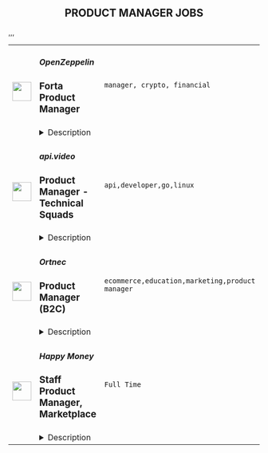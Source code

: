 <div align="center"><h2>PRODUCT MANAGER JOBS</h2></div><table><tr>
                <td width="100" height="100" rowspan="2">
                    <img src="https://remoteok.com/assets/img/jobs/54da51a16cbd0d706343d56faab13e4f1663398937.png" width="38px" height="auto">
                </td>
                <td width="300">
                    <h5>OpenZeppelin</h5>
                    <h3>
					Forta Product Manager				</h3>
                </td>
                <td width="300">
                    <code>manager, crypto, financial</code>
                </td>
                <td width="200">
                <text>1 days ago</text>
                </td>
                <td width="100" rowspan="2">
                <a href="https://remoteOK.com/jobs/118938" align="right" target="_blank">Apply</a>
                </td>
            </tr>
            <tr>
                <td colspan="3">
                <details><summary>Description</summary>
                <div class="content-intro"><h3><strong>About us</strong></h3><p><span style="font-weight:400;">OpenZeppelin is a leading cybersecurity company that provides security products to build, automate, and operate decentralized applications.</span></p><p><span style="font-weight:400;">With a mission to protect the open economy, our team created the most popular open source library for smart contract development with over 4 million downloads. Our unique expertise subsequently allowed us to uncover major security vulnerabilities for the Ethereum Foundation,  MakerDAO, and Facebookâs Libra, and conduct security audits for many top blockchain companies including Coinbase, Brave, Compound, Aave, and Augur. </span></p><p><span style="font-weight:400;">Building on this experience, we recently launched a platform to help teams automate their Ethereum operations and securely ship products faster: OpenZeppelin Defender. </span></p><p><span style="font-weight:400;">With the success of our products, security audit work, and open source educational efforts, we are setting industry standards for building secure systems in a fast-growing industry that is creating an open financial system for the world.</span></p></div><h3><strong>About this role</strong></h3><p><span style="font-weight:400;">The mission for this role is to lead, define and manage the product strategy and roadmap to drive demand and usage adoption for Forta, a decentralized protocol incubated by OpenZeppelin.</span></p><p><span style="font-weight:400;">As the Product Manager, you are responsible for both product planning and product marketing, including defining the product vision, gathering and prioritizing product and user requirements, and working closely with the core dev team to deliver winning products. It also includes working with sales and marketing to ensure revenue and customer satisfaction goals are met. </span><span style="font-weight:400;"><br></span><span style="font-weight:400;"><br></span><span style="font-weight:400;">The ideal candidate is passionate about helping blockchain projects and developers have a great experience across all aspects of their user journey, from establishing new relationships to fostering deeper ties with the existing Forta Protocol customer/partner community. You will focus on engaging and supporting the blockchain development community and partnering with them throughout their customer journey.</span></p><h3><strong>What youâll be doing</strong></h3><ul><li style="font-weight:400;"><span style="font-weight:400;">Set Fortaâs product strategy, roadmap, and budget, aligned to Fortaâs strategy. Establish KPIs and track performance to ensure plans are delivering expected business outcomes.</span></li><li style="font-weight:400;"><span style="font-weight:400;">Coordinate and track platform developments across multiple teams, and ensure that there are appropriate technical specifications for the core dev team to create new features and maintain internal documentation of product releases.</span></li><li style="font-weight:400;"><span style="font-weight:400;">Understand Forta stakeholders needs (end users, agent developers and node runners) and community interests. Gather requirements, prioritize them, and communicate them to Core devs, Marketing, and Finance teams.</span></li><li style="font-weight:400;"><span style="font-weight:400;">Monitor the crypto security landscape, identify and fill product gaps, and generate new ideas that grow market share, improve customer experience and drive growth</span></li><li style="font-weight:400;"><span style="font-weight:400;">Work with designers to craft a delightful user experience across the whole Forta ecosystem of products</span></li><li style="font-weight:400;"><span style="font-weight:400;">Work with the internal team and the community to design product economics and overall network business model.</span></li><li style="font-weight:400;"><span style="font-weight:400;">Work closely with industry experts to ensure effective thought leadership and ongoing relevance in the market.</span></li><li style="font-weight:400;"><span style="font-weight:400;">Test and iterate on product messaging and positioning that conveys the key benefits of the project to prospective users</span></li><li style="font-weight:400;"><span style="font-weight:400;">Partner with marketing, core dev and community teams to create and deliver engaging workshops and webinars complementing the projectâs strategy </span></li></ul><h3><strong>Ideally, you have</strong></h3><ul><li style="font-weight:400;"><span style="font-weight:400;">Minimum 3-5 years of technical product management experience with security or other IT focus or a combination of technical and marketing experience</span></li><li style="font-weight:400;"><span style="font-weight:400;">Technical knowledge of DeFi and the Ethereum ecosystem, additional knowledge outside the Ethereum space is also preferred </span></li><li style="font-weight:400;"><span style="font-weight:400;">Demonstrated experience working collaboratively across teams to successfully launch new products and features bring products to market </span></li><li style="font-weight:400;"><span style="font-weight:400;">Excellent writing and communication skills</span></li><li style="font-weight:400;"><span style="font-weight:400;">Ability to convey complex technical topics into easy to understand materials </span></li><li style="font-weight:400;"><span style="font-weight:400;">Strong personal organizational skills and a love for self-time management.</span></li><li style="font-weight:400;"><span style="font-weight:400;">Superb organization and project management skills. Ability to work on and manage multiple complex projects with multiple stakeholders, at once.</span></li><li style="font-weight:400;"><span style="font-weight:400;">A startup mentality with a bias to action and the ability to be flexible in a fast-paced environment.</span></li><li style="font-weight:400;"><span style="font-weight:400;">Passion and/or experience with open-source or cybersecurity or similar highly technical industry.</span></li></ul><div class="content-conclusion"><div class="container"><div class="job-description"><div class="requirements"><h3 class="job-description-title">Benefits</h3><ul><li><p>Medical Insurance: Top quality insurance options for you.</p></li><li><p>Paid leave for new parents.</p></li><li><p>Team Events: Company retreats in different locations around the world.</p></li><li><p>Monthly allowance for wellness activities.</p></li><li><p>Coworking: access to a coworking space of your choice.</p></li><li><p>Training: Technical training, spoken language lessons in any language of your choice.</p></li></ul></div><div class="company-footer"><p>At OpenZeppelin, we are an equal opportunity employer and we value different perspectives. We are committed to building a diverse workforce. This includes but is not limited to gender, race, sexual orientation, religion, national origin and other characteristics that make each one of us unique. In this uniqueness, we find the most value. Come join us!</p></div></div></div><div class="container"><div class="application-information"><h3 class="job-description-title"> </h3></div></div></div>
                </details>
                </td>
            </tr>,<tr>
                <td width="100" height="100" rowspan="2">
                    <img src="https://remotive.com/job/1382411/logo" width="38px" height="auto">
                </td>
                <td width="300">
                    <h5>api.video</h5>
                    <h3>Product Manager - Technical Squads</h3>
                </td>
                <td width="300">
                    <code>api,developer,go,linux</code>
                </td>
                <td width="200">
                <text>1 days ago</text>
                </td>
                <td width="100" rowspan="2">
                <a href="https://remotive.com/remote-jobs/product/product-manager-technical-squads-1382411" align="right" target="_blank">Apply</a>
                </td>
            </tr>
            <tr>
                <td colspan="3">
                <details><summary>Description</summary>
                <p><a href="http://api.video/" rel="nofollow">api.video</a> is an API-first platform that enables developers to build, scale and operate on-demand and live video streaming in their own apps and platforms in minutes, with just a few lines of code. The service handles the end-to-end workflow, from video ingestion to worldwide video delivery.</p>
<p>Just like Stripe for payments, Twilio for text/VOIP, and Sendgrid for email; we're making video accessible to every client and developer via our api, the world over.</p>
<p>As a Product Manager within the company, you will collaborate with the technical and product team to conceptualize and build the best features that will leverage api.video’s hyper-growth.</p>
<p><strong>What will you be doing?</strong></p>
<p> </p>
<ul>
<li>As a Product Manager in the technical squads, you’ll be in charge of your projects' full Product management scope</li>
<li>You will participate in api.video’s strategy and product roadmap. You will be responsible for the following:</li>
</ul>
<p> </p>
<ul>
<li><strong>Product discovery</strong>
<ul>
<li>Gather qualitative and quantitative insights based on customer’s usage and interviews</li>
<li>Run industry-related research to identify and highlight potential opportunities and risks</li>
<li>Prototype and test functional solutions alongside your Product Team</li>
<li>Iterate and validate solutions to tackle risks and avoid developing unused features</li>
</ul>
</li>
<li><strong>Product strategy</strong>
<ul>
<li>Define the technical roadmap related to networking, hardware, and software</li>
</ul>
</li>
<li><strong>Product delivery</strong>
<ul>
<li>Write functional specifications</li>
<li>Ensure cadence, keep track of backlog and follow developments</li>
<li>Ensure the features and updates are validated, tested, and follow the QA process</li>
</ul>
</li>
<li><strong>Product roll-out</strong>
<ul>
<li>Set up and follow features’ success metrics</li>
<li>Update internal Product documentation</li>
<li>Drive beta tests with customers</li>
<li>Build out the go-to-market strategy for new product initiatives alongside Product Marketing</li>
</ul>
</li>
<li><strong>Product Culture</strong>
<ul>
<li>Infuse a Product mindset within the company</li>
<li>Challenge Product routines, organize product retrospectives</li>
<li>Work closely with engineering managers to ensure product roadmap accomplishments</li>
</ul>
</li>
</ul>
<p><strong>What skills do you need? 🤹</strong></p>
<ul>
<li>You have 1 to 5 years of experience as a Product Manager/Owner, TPM, or Tech Lead in a startup or tech company with a technical background</li>
<li>You have evidence of successful collaboration within empowered tech teams (engineering, design, data)</li>
<li>You possess excellent verbal and written communication skills in English</li>
<li>You have an ability to move from ambiguity to synthesizing complex operational needs</li>
<li>You are passionate about innovation, entrepreneurship, creativity, and resourcefulness</li>
<li>You can demonstrate leadership and are super autonomous as well as a team player</li>
<li>You have a data-driven decision mindset</li>
<li>You address urgency head-on and handle difficult, ambiguous situations with a clear, cool head and an open mind</li>
</ul>
<p><strong>Bonus skills</strong></p>
<ul>
<li>You have worked with APIs before</li>
<li>You have worked on streaming or content delivery products before</li>
<li>You have worked with or on open-source projects</li>
<li>You have worked on advanced technical products with on-premise infrastructure and networking</li>
</ul>
<p><strong>Perks</strong></p>
<ul>
<li>Global presence with an international working environment</li>
<li>100% remote possible (we have an HQ in Bordeaux, and we rely on many coworking spaces)</li>
<li>We offer competitive salaries, based on your experience and profile</li>
<li>Flexible timetable - we value results over presence</li>
<li>Work in your preferred System and OS (Mac, Linux, Microsoft)</li>
</ul>
<img src="https://remotive.com/job/track/1382411/blank.gif?source=public_api" alt=""/>
                </details>
                </td>
            </tr>,<tr>
                <td width="100" height="100" rowspan="2">
                    <img src="https://remotive.com/job/1388899/logo" width="38px" height="auto">
                </td>
                <td width="300">
                    <h5>Ortnec</h5>
                    <h3>Product Manager (B2C)</h3>
                </td>
                <td width="300">
                    <code>ecommerce,education,marketing,product manager</code>
                </td>
                <td width="200">
                <text>8 days ago</text>
                </td>
                <td width="100" rowspan="2">
                <a href="https://remotive.com/remote-jobs/product/product-manager-b2c-1388899" align="right" target="_blank">Apply</a>
                </td>
            </tr>
            <tr>
                <td colspan="3">
                <details><summary>Description</summary>
                <p><strong>About Us</strong></p>
<p>We are a thriving company in the eCommerce space, with operations worldwide. As a 19-year-old “startup”, we offer employees a balance between the stability of a larger organisation, while maintaining our culture of an innovative, leading-edge startup. <br>The head office is located in Montreal and we have offices in Canada, United States and Europe (Cyprus, Georgia, Ukraine).</p>
<p><strong>Our commitment to diversity &amp; inclusion</strong><br>We are building a diverse and inclusive company. As an equal opportunity employer (EOE) we do not discriminate based on race, color, ethnicity, ancestry, national origin, religion, sex, gender identity, gender expression, sexual orientation, age, disability, veteran status, genetic information, marital status or any legally protected status.<br>We are a people first company that strives to create the best experience for our employees by creating an inclusive, collaborative, challenging environment to learn and problem solve on a daily basis. We are a remote-enabled company, so if you want to work remotely once, twice or five days a week, you’ll have all the necessary tools and support you need to do so.</p>
<p><br><strong>About the Product</strong></p>
<p>Our website is the original clip marketplace delivering authentic content from studios to consumers worldwide. We are offering niche content not found anywhere else. </p>
<p><br><strong>Our Core Values</strong><br>• I TRUST YOU - We are honest, transparent and communicate with each other<br>• ONE TEAM - We collaborate, learn from each other, and are driven by continuous improvement and respect<br>• DRIVEN BY SUCCESS - We are like a competitive sports team. We build together, we are flexible and adaptive, and driven to win<br>• IDEAS DONE RIGHT - We value ideas and creativity, but we implement them right on the first try<br>• CUSTOMER-FOCUSED - DELIVERING HAPPINESS - We understand that our C4S community is at the core of our success<br>• THIS PLACE ROCKS! - We want to work in a place that is leading, amazing and we each take responsibility to make it amazing for our teammates<br> </p>
<p><strong>Job Summary</strong></p>
<p>As a Product Manager, B2C, you will be responsible for the business-to-consumer aspect of our 2-sided e-commerce marketplace. Driven by performance metrics, you understand that success is a balancing act between our business-minded Content Creators and our customers, whose purchases are driven by emotions. Your role is to achieve stability, growth and drive innovation. The two squads that deal directly with our customers are the Revenue squad and the Customers squad. The Revenue squad works on the shopping cart, the checkout page and all of the Calls To Action (CTAs) related to conversion on our e-commerce website. The goal of the Revenue squad is to increase revenue by converting our website visitors into paying customers. The Customers squad focuses on the user interface (UI) of our customer-facing website, and providing the best user experience (UX) possible. We are always looking to improve our UI/UX. The squad’s goal is to increase website visitors.</p>
<p><br>You will report to the Director of Product Management and will work alongside the Product Manager B2B. The Product Owner of each squad will help you implement the product vision and monitor progress. You will work with other departments including Design, Marketing, and BI to understand, prioritise and define the customer needs, while collaborating with the Engineering team to bring them to fruition. You will lead the product requirement gathering efforts and collaborate closely with stakeholders to ensure alignment with product vision, strategy, and business needs.</p>
<p><strong>Responsibilities</strong></p>
<ul>
<li>Track daily performance and be the Studios voice in delivering happiness</li>
<li>Monitor Key Performance Indicators (KPIs) daily and drive improvements</li>
<li>Create, plan, and communicate the product vision and roadmap</li>
<li>Create strategic plans which target company objectives and prioritise business value</li>
<li>Facilitate internal needs analysis with various departments, especially BI</li>
<li>Gather and analyse data for each feature, to build a business case, check viability, and forecast expected results</li>
<li>Gather requirements using established methods such as interviewing, surveys, prototyping and diagrams, to create effective well-researched specifications with clear acceptance criteria</li>
<li>Define product functionalities and plan feature iterations</li>
<li>Work with other Product Managers to ensure all dependencies are understood so new features can be released in a timely fashion</li>
<li>Work closely with the Product Owner who will focus on the work coordination of your vision and strategy</li>
<li>Determine key performance indicators (KPIs) for features</li>
<li>Monitor, maintain, and optimise all product features. Foster a sense of ownership with the team.</li>
</ul>
<p><strong>Skills and Qualifications</strong></p>
<ol>
<li>3 - 5 years experience as a professional Product Manager</li>
<li>Strong leadership skills</li>
<li>Experience with Scrum and Agile development</li>
<li>Strong analytical, technical, verbal, and written communication skills</li>
<li>Experience with Jira and Confluence</li>
<li>Fluent in English, spoken and written </li>
</ol>
<p><strong>Nice to have</strong></p>
<p>• Experience in the online entertainment space</p>
<p><strong>Personal Skills</strong></p>
<ul>
<li>You like the big picture, pushing the limits of what can be done, and outshining the competition</li>
<li>You live by the philosophy that great product development is a team sport and requires flexibility and relationship building</li>
<li>Able to work with all stakeholders and team members</li>
<li>Comfortable with multi-tasking, context switch, and able to handle a high volume of work and pressure</li>
<li>You listen well, are open minded, and respect other opinions, but you are decisive and confident</li>
</ul>
<p> </p>
<p><strong>Location: </strong>Remote. You are NOT required in the office - you can work 100% remotely.</p>
<p><strong>Time zone: </strong>Eastern (9-5 EST or close to that)</p>
<p><strong>We offer a competitive compensation plan and various perks including:</strong><br>• Annual bonus plans<br>• Employee benefits and insurance plan<br>• Paid vacation, personal days, and sick days<br>• Gym/fitness allowance<br>• Day off for your birthday<br>• Education allowance to keep your skills and learning current</p>
<p> </p>
<img src="https://remotive.com/job/track/1388899/blank.gif?source=public_api" alt=""/>
                </details>
                </td>
            </tr>,<tr>
                <td width="100" height="100" rowspan="2">
                    <img src="https://freshremote.work/media/company/logo/22/02/happymoney.jpg" width="38px" height="auto">
                </td>
                <td width="300">
                    <h5>Happy Money</h5>
                    <h3>Staff Product Manager, Marketplace</h3>
                </td>
                <td width="300">
                    <code>Full Time</code>
                </td>
                <td width="200">
                <text>1 days ago</text>
                </td>
                <td width="100" rowspan="2">
                <a href="https://freshremote.work/J118683/" align="right" target="_blank">Apply</a>
                </td>
            </tr>
            <tr>
                <td colspan="3">
                <details><summary>Description</summary>
                ABOUT HAPPY MONEY Happy Money is a financial technology company on a mission to develop and deliver affordable, accessible financial tools and services that empower people to use money as a tool for their happiness. Members benefit from loans funded  …
ABOUT HAPPY MONEY <br/>Happy Money is a financial technology company on a mission to develop and deliver affordable, accessible financial tools and services that empower people to use money as a tool for their happiness. Members benefit from loans funded by a national network of customer-focused lending partners and designed to help them accomplish their goals. <br/>Backed by leading investors, Happy Money has helped nearly 205,000 members since inception – working with lending partners to fund over $3.7 billion in loans*. Founded in 2009, Happy Money has a passionate and purpose-driven employee base of approximately 400 people across the United States. For more information, please visit <a>happymoney.com</a>. <br/>*As of 12/31/2021<br/><br/>About the roleAt Happy Money, we're on a mission to transform people's relationships with their money by helping borrowers become savers. Our core product, <a>Payoff.com</a>, has helped hundreds of thousands of people get out of their spiraling credit card debt and on the path to saving. We value love, trust, and hustle.<br/>Happy Money is looking for a Staff Product Manager to lead our new Marketplace product called Hive by Happy Money. This future strategic flagship product allows credit unions to discover and trade different loan types as well as optimize their overall balance sheet. In this role you will be critical to defining our product vision and strategy, collaborating with UX design, engineering, business development, and partners team as well as other product managers to drive execution of the Go-to-market phase and then scale fast.
<h3>You Will</h3>
<ul>
<li>Be the subject matter expert on marketplace products </li><li>Be the subject matter expert on trading and pricing between credit unions</li><li>Partner with engineering and risk in defining what portfolio optimization means in the context of Credit Unions</li><li>Refine the product vision, strategy, metrics, and goals for Hive</li><li>Define and deliver compelling product roadmaps based on partner and internal needs, as well as strategic opportunities</li><li>Build alignment across cross-functional teams through clear communication and strategic influence</li><li>Partner with functions across the company (Engineering and Design, Sales, Marketing, Operations, Risk) to execute the plan</li><li>Connect the dots across experiences and teams to create a sticky experience for our credit union partners</li><li>Help implement best-in-class product development and management practices</li><li>Communicate concisely and influence outcomes</li><li>Mentor junior product managers in your area of expertise</li></ul>
<h3>About You</h3>
<ul>
<li>5+ years of product management experience, ideally in FinTech, Trading, or with Credit Unions</li><li>Demonstrable experience building or scaling a multi-sided marketplace</li><li>Strong understanding of different financial assets, and ideally of foundational corporate finance concepts</li><li>A plus if you have experience working with API-based implementations</li></ul>
                </details>
                </td>
            </tr></table>